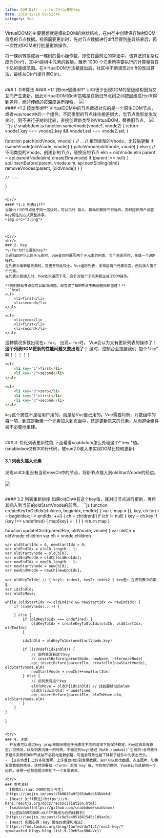 ```yaml
---
title: DOM Diff - v-for为什么要加key
date: 2019-12-16 08:52:44
category: Vue
---
```

VirtualDOM的主要思想就是模拟DOM的树状结构，在内存中创建保存映射DOM信息的节点数据。视图需要更新时，先对节点数据进行diff后得到差异结果后，再一次性对DOM进行批量更新操作。

将一棵树转换成另一棵树的最小操作数，即使在最前沿的算法中，该算法的复杂程度为O(n³)，其中n是树中元素的数量。展示 1000 个元素所需要执行的计算量将在十亿的量级范围。在VirtualDOM方法被提出后，社区中不断涌现对diff的改进算法，最终从O(n³)提升至O(n)。


<br/>
### 1. Diff算法
#### *1.1 按tree层级diff*
UI中很少出现DOM的层级结构因为交互而产生更新。因此VirtualDOM的diff策略是在新旧节点树之间按层级进行diff得到差异，而非传统的按深度遍历搜索。
<img src="1.png">

<br/>
#### *1.2 按类型diff*
VirtualDOM中的节点数据对应的是一个原生DOM节点，或者vue/react中的一个组件。不同类型的节点往往相差很大，当节点类型发生改变时，则不进行子树的比较，直接创建新类型的VirtualDOM，替换旧节点。
<img src="2.png">
```js
// snabbdom.js
function sameVnode(vnode1, vnode2) {
    return vnode1.key === vnode2.key && vnode1.sel === vnode2.sel;
}

function patch(oldVnode, vnode) {
    // ...
    // 相同类型的Vnode，比较后更新
    if (sameVnode(oldVnode, vnode)) {
        patchVnode(oldVnode, vnode)
    } else {
    // 不同类型的Vnode，创建新的节点，替换旧的节点
        elm = oldVnode.elm
        parent = api.parentNode(elm)
        createElm(vnode)
        if (parent !== null) {
            api.insertBefore(parent, vnode.elm, api.nextSibling(elm))
            removeVnodes(parent, [oldVnode])
        }
    }

    // ...
}
```

<br/>
#### *1.3 列表diff*
当被diff的节点处于同一层级时，可以执行 插入、移动和删除三种操作。同时提供用户设置key属性的方式调整排序。
<img src="3.png">



<br/>
<br/>
### 2. Key
*v-for为什么要加Key?*
当递归DOM节点的子元素时，Vue会同时遍历两个子元素的列表，当产生差异时，生成一个DOM操作。
在列表末尾新增元素时，变更开销比较小。Vue遍历列表，发现前两个元素没变，然后插入第三个元素。
在列表头部插入时，Vue依次遍历下来，会针对每个子元素都生成了DOM操作。

**明明移动节点就可以解决问题，却变成了DOM节点不断地删除和重建！**
```html
<ul>
    <li>first</li>
    <li>second</li>
</ul>

<ul>
    <li>zero</li>
    <li>first</li>
    <li>second</li>
</ul>
```
这种情况多数出现在`v-for`。
出现`v-for`时， Vue会认为又有更新列表的操作了！
**这个列表DOM更新的性能问题又要出现了！**
这时，控制台会提醒我们: 加个*`key`*啊！！！！！

```html
<ul>
    <li key="1">first</li>
    <li key="2">second</li>
</ul>

<ul>
    <li key="0">zero</li>
    <li key="1">first</li>
    <li key="2">second</li>
</ul>

```
`key`这个属性不是给用户用的，而是给Vue自己用的。Vue需要判断，对数组中的每一项，到底是新建一个元素加入到页面中，还是更新原来的元素。从而避免组件被不必要地重建。



<br/>
### 3. 优化列表更新性能
下面看看snabbdom怎么处理这个*`key`*值。
(snabbdom仅有300行代码，被vue2.0收入来实现DOM比较和更新)

#### 3.1 列表头插入元素
发现oldCh里没有当前newCh中的节点，将新节点插入到oldStartVnode的前边。
<img src="4.png" style="max-width: 500px; margin-top: 20px">


<br/>
#### 3.2 列表重新排序
如果oldCh中有这个key值，就对旧节点进行更新，再将其插入到当前的oldStartVnode的前面。
```js
function createKeyToOldIdx(children, beginIdx, endIdx) {
    var i, map = {}, key, ch
    for( i = beginIdex; i < endIdx; ++i) {
        ch = children[i]
        if (ch != null) {
            key = ch.key
            if (key !== undefined) {
                map[key] = i
            }
        }
    }
    return map
}

function updateChild(parentElm, oldVnode, vnode) {
    var oldCh = oldVnode.children
    var ch = vnode.children

    var oldStartIdx = 0, newStartIdx = 0;
    var oldEndIdx = oldCh.length - 1;
    var oldStartVnode = oldCh[0];
    var oldEndVnode = oldCh[oldEndIdx];
    var newEndIdx = newCh.length - 1;
    var newStartVnode = newCh[0];
    var newEndVnode = newCh[newEndIdx];

    var oldKeyToIdx; // { key1: index1, key2: index2 } key值: 在旧列表中的索引
    var idxInOld;
    var elmToMove;

    while (oldStartIdx <= oldEndInx && newStartIdx <= newEndIdx) {
        if (sameVnode(...)) {

        } else {
            if (oldKeyToIdx === undefined) {
                oldKeyToIdx = createKeyToOldIdx(oldCh, oldStartIdx, oldEndIdx)
            }

            idxInOld = oldKeyToIdx(newStartVnode.key)

            if (isUndef(idxInOld)) {
                // 旧列表没有这个key
                // insertBefore(parentNode, newNode, referenceNode)
                api.insertBefore(parentElm, createElm(newStartVnode), oldStartVnode.elm)
                newStartVnode = newCh[++newStartIdx]
            } else {
                // 旧列表有这个key
                elmToMove = oldCh[idxInOld] // 找到要移动的elem
                oldCh[idxInOld] = undefined
                api.insertBefore(parentElm, elmToMove.elm, oldStartVnode.elm)
            }
        }
    }
}
```

<br/>
### 4. 注意
- 开发者可以通过key prop来暗示哪些子元素在不同的渲染下能保持稳定。Key应该具有稳定，可预测，以及列表内唯一的特质。不稳定的key(通过`Math.random()`生成的)会导致许多组件实例和DOM节点被不必要地重新创建，可能会导致性能下降和子组件中的状态丢失。
- 【真实情景】上传多张发票，上传后自动识别发票数据，用户可以修改数据。点击图片，切换发票数据的修改。这时需要给`<form>`添加`key`值，否则在切换时，Vue会认为这是同一个组件。会把一些校验提示带到下一个发票表单。

<br/>
### 参考资料
- [探索Virtual DOM的前世今生](https://juejin.im/post/5b0638a9f265da0db53bbb6d)
- [React Diff算法](https://zh-hans.reactjs.org/docs/reconciliation.html)
- [snabbdom](https://github.com/snabbdom/snabbdom)
- [让虚拟DOM和DOM-diff不再成为你的绊脚石](https://juejin.im/post/5c8e5e4951882545c109ae9c)
- [React 实践心得：key 属性的原理和用法](https://fed.taobao.org/blog/taofed/do71ct/react-key/?spm=taofed.blogs.blog-list.9.29eb5ac8BdaVc1)